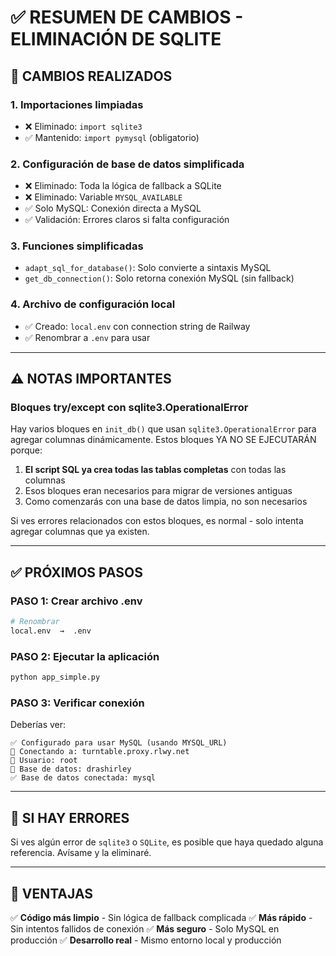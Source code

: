 # ✅ RESUMEN DE CAMBIOS - ELIMINACIÓN DE SQLITE

## 🎯 CAMBIOS REALIZADOS

### 1. **Importaciones limpiadas**
- ❌ Eliminado: `import sqlite3`
- ✅ Mantenido: `import pymysql` (obligatorio)

### 2. **Configuración de base de datos simplificada**
- ❌ Eliminado: Toda la lógica de fallback a SQLite
- ❌ Eliminado: Variable `MYSQL_AVAILABLE`
- ✅ Solo MySQL: Conexión directa a MySQL
- ✅ Validación: Errores claros si falta configuración

### 3. **Funciones simplificadas**
- `adapt_sql_for_database()`: Solo convierte a sintaxis MySQL
- `get_db_connection()`: Solo retorna conexión MySQL (sin fallback)

### 4. **Archivo de configuración local**
- ✅ Creado: `local.env` con connection string de Railway
- ✅ Renombrar a `.env` para usar

---

## ⚠️ NOTAS IMPORTANTES

### **Bloques try/except con sqlite3.OperationalError**

Hay varios bloques en `init_db()` que usan `sqlite3.OperationalError` para agregar columnas dinámicamente. Estos bloques YA NO SE EJECUTARÁN porque:

1. **El script SQL ya crea todas las tablas completas** con todas las columnas
2. Esos bloques eran necesarios para migrar de versiones antiguas
3. Como comenzarás con una base de datos limpia, no son necesarios

Si ves errores relacionados con estos bloques, es normal - solo intenta agregar columnas que ya existen.

---

## ✅ PRÓXIMOS PASOS

### **PASO 1: Crear archivo .env**
```bash
# Renombrar
local.env  →  .env
```

### **PASO 2: Ejecutar la aplicación**
```bash
python app_simple.py
```

### **PASO 3: Verificar conexión**

Deberías ver:
```
✅ Configurado para usar MySQL (usando MYSQL_URL)
🔌 Conectando a: turntable.proxy.rlwy.net
👤 Usuario: root
📁 Base de datos: drashirley
✅ Base de datos conectada: mysql
```

---

## 🚨 SI HAY ERRORES

Si ves algún error de `sqlite3` o `SQLite`, es posible que haya quedado alguna referencia. Avísame y la eliminaré.

---

## 🎉 VENTAJAS

✅ **Código más limpio** - Sin lógica de fallback complicada
✅ **Más rápido** - Sin intentos fallidos de conexión
✅ **Más seguro** - Solo MySQL en producción
✅ **Desarrollo real** - Mismo entorno local y producción













